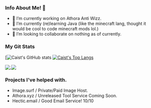 ### Info About Me! 🚧

- 🔭 I’m currently working on Athora Anti Wizz.
- 🌱 I’m currently (re)learning Java (like the minecraft lang, thought it would be cool to code minecraft mods lol.)
- 👯 I’m looking to collaborate on nothing as of currently.

### My Git Stats
[![Caist's GitHub stats](https://github-readme-stats.vercel.app/api?username=caisticalhour&show_icons=true&theme=dark)
[![Caist's Top Langs](https://github-readme-stats.vercel.app/api/top-langs/?username=caisticalhour&layout=compact&theme=dark)](https://github.com/anuraghazra/github-readme-stats)

<a href="https://github.com/caisticalhour/caisticalhour">
  <img align="center" src="https://github-readme-stats.vercel.app/api/pin/?username=caisticalhour&repo=caisticalhour%theme=dark" />
</a>
<a href="https://github.com/caisticalhour/athora">
  <img align="center" src="https://github-readme-stats.vercel.app/api/pin/?username=caisticalhour&repo=athora%theme=dark" />
</a>

### Projects I've helped with.

- Image.surf / Private/Paid Image Host.
- Athora.xyz / Unreleased Tool Service Coming Soon.
- Hectic.email / Good Email Service! 10/10

